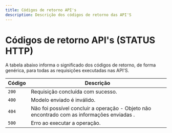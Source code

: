 ```yaml
---
title: Códigos de retorno API's
description: Descrição dos códigos de retorno das API'S
---
```


# Códigos de retorno API's (STATUS HTTP)

A tabela abaixo informa o significado dos códigos de retorno, de forma genérica, para todas as requisições executadas nas API'S.

|Código|Descrição|
|---|---|
|`200`|Requisição concluída com sucesso.|
|`400`|Modelo enviado é inválido.|
|`404`|Não foi possível concluir a operação - Objeto não encontrado com as informações enviadas .|
|`500`|Erro ao executar a operação.|

